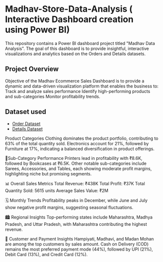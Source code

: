 #  Madhav-Store-Data-Analysis ( Interactive Dashboard creation using Power BI)
This repository contains a Power BI dashboard project titled "Madhav Data Analysis". The goal of this dashboard is to provide insightful, interactive visualizations and analytics based on the Orders and Details datasets.
## Project Overview
Objective of the Madhav Ecommerce Sales Dashboard is to provide a dynamic and data-driven visualization platform that enables the business to:
Track and analyze sales performance
Identify high-performing products and sub-categories
Monitor profitability trends.
## Dataset used
- <a href ="https://github.com/abhinishmishra/Data-Analysis-Dashboard/blob/main/Orders.csv">Order Dataset</a>
- <a href ="https://github.com/abhinishmishra/Data-Analysis-Dashboard/blob/main/Details.csv">Details Dataset</a>

Product Categories
Clothing dominates the product portfolio, contributing to 63% of the total quantity sold.
Electronics account for 21%, followed by Furniture at 17%, indicating a balanced diversification in product offerings.

🧾Sub-Category Performance
Printers lead in profitability with ₹8.6K, followed by Bookcases at ₹6.5K.
Other notable sub-categories include Sarees, Accessories, and Tables, each showing moderate profit margins, highlighting niche but promising segments.

📊 Overall Sales Metrics
Total Revenue: ₹438K
Total Profit: ₹37K
Total Quantity Sold: 5615 units
Average Sales Value: ₹2M

🗓️ Monthly Trends
Profitability peaks in December, while June and July show negative profit margins, suggesting seasonal fluctuations.

🏙️ Regional Insights
Top-performing states include Maharashtra, Madhya Pradesh, and Uttar Pradesh, with Maharashtra contributing the highest revenue.

👥 Customer and Payment Insights
Hampiyati, Madhavi, and Madan Mohan are among the top customers by sales amount.
Cash on Delivery (COD) remains the most preferred payment mode (44%), followed by UPI (21%), Debit Card (13%), and Credit Card (12%).


